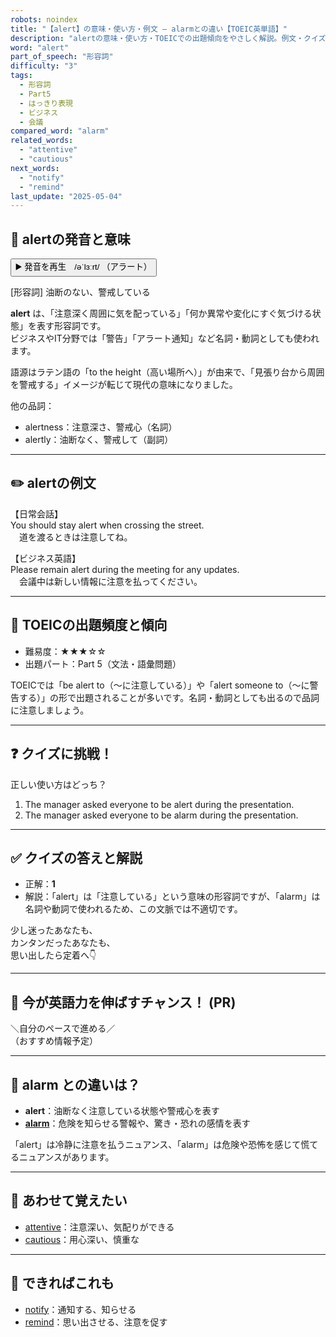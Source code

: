 ```yaml
---
robots: noindex
title: "【alert】の意味・使い方・例文 ― alarmとの違い【TOEIC英単語】"
description: "alertの意味・使い方・TOEICでの出題傾向をやさしく解説。例文・クイズ付きでalarmとの違いもわかりやすく学べます。"
word: "alert"
part_of_speech: "形容詞"
difficulty: "3"
tags:
  - 形容詞
  - Part5
  - はっきり表現
  - ビジネス
  - 会議
compared_word: "alarm"
related_words:
  - "attentive"
  - "cautious"
next_words:
  - "notify"
  - "remind"
last_update: "2025-05-04"
---
```


## 🔰 alertの発音と意味

<button class="play-audio" onclick="playTTS('alert')">
  <span class="play-audio-main">
    ▶️ 発音を再生　/əˈlɜːrt/
  </span>
  <span class="play-audio-sub">
    （アラート）
  </span>
</button>

[形容詞] 油断のない、警戒している

**alert** は、「注意深く周囲に気を配っている」「何か異常や変化にすぐ気づける状態」を表す形容詞です。  
ビジネスやIT分野では「警告」「アラート通知」など名詞・動詞としても使われます。

語源はラテン語の「to the height（高い場所へ）」が由来で、「見張り台から周囲を警戒する」イメージが転じて現代の意味になりました。

他の品詞：  
- alertness：注意深さ、警戒心（名詞）
- alertly：油断なく、警戒して（副詞）

---

## ✏️ alertの例文

【日常会話】  
You should stay alert when crossing the street.  
　道を渡るときは注意してね。

【ビジネス英語】  
Please remain alert during the meeting for any updates.  
　会議中は新しい情報に注意を払ってください。

---

## 🎯 TOEICの出題頻度と傾向

- 難易度：★★★☆☆
- 出題パート：Part 5（文法・語彙問題）

TOEICでは「be alert to（～に注意している）」や「alert someone to（～に警告する）」の形で出題されることが多いです。名詞・動詞としても出るので品詞に注意しましょう。

---

## ❓ クイズに挑戦！

正しい使い方はどっち？

1. The manager asked everyone to be alert during the presentation.  
2. The manager asked everyone to be alarm during the presentation.

---

## ✅ クイズの答えと解説

- 正解：**1**
- 解説：「alert」は「注意している」という意味の形容詞ですが、「alarm」は名詞や動詞で使われるため、この文脈では不適切です。

少し迷ったあなたも、  
カンタンだったあなたも、  
思い出したら定着へ👇️

---

## 🚀 今が英語力を伸ばすチャンス！ (PR)

<div class="info-center">
＼自分のペースで進める／<br>  
（おすすめ情報予定）
</div>

---

## 🤔  alarm との違いは？

- **alert**：油断なく注意している状態や警戒心を表す
- **[alarm](/alarm)**：危険を知らせる警報や、驚き・恐れの感情を表す

「alert」は冷静に注意を払うニュアンス、「alarm」は危険や恐怖を感じて慌てるニュアンスがあります。

---

## 🧩 あわせて覚えたい

- [attentive](/attentive)：注意深い、気配りができる
- [cautious](/cautious)：用心深い、慎重な

---

## 📖 できればこれも

- [notify](/notify)：通知する、知らせる
- [remind](/remind)：思い出させる、注意を促す

<!-- cvid: aid12_bid43 -->
